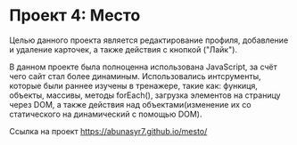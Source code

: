 # Проект 4: Место

Целью данного проекта является редактирование профиля, добавление и удаление карточек, а также действия с кнопкой ("Лайк").

В данном проекте была полноценна использована JavaScript, за счёт чего сайт стал более динаминым.
Использовались интсрументы, которые были раннее изучены в тренажере, такие как: функиця, объекты, массивы, методы forEach(), загрузка элементов на страницу через DOM, а также действия над объектами(изменение их со статического на динамический с помощью DOM).


Ссылка на проект https://abunasyr7.github.io/mesto/
